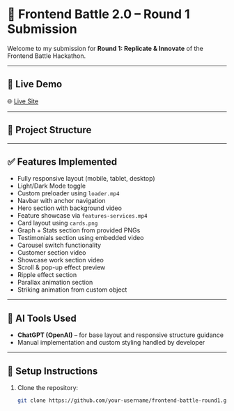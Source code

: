 # 🚀 Frontend Battle 2.0 – Round 1 Submission

Welcome to my submission for **Round 1: Replicate & Innovate** of the Frontend Battle Hackathon.

---

## 🔗 Live Demo

🌐 [Live Site](https://your-live-link.vercel.app)

---

## 📁 Project Structure


---

## ✅ Features Implemented

- Fully responsive layout (mobile, tablet, desktop)
- Light/Dark Mode toggle
- Custom preloader using `loader.mp4`
- Navbar with anchor navigation
- Hero section with background video
- Feature showcase via `features-services.mp4`
- Card layout using `cards.png`
- Graph + Stats section from provided PNGs
- Testimonials section using embedded video
- Carousel switch functionality
- Customer section video
- Showcase work section video
- Scroll & pop-up effect preview
- Ripple effect section
- Parallax animation section
- Striking animation from custom object

---

## 🧠 AI Tools Used

- **ChatGPT (OpenAI)** – for base layout and responsive structure guidance
- Manual implementation and custom styling handled by developer

---

## 🚀 Setup Instructions

1. Clone the repository:
   ```bash
   git clone https://github.com/your-username/frontend-battle-round1.git
